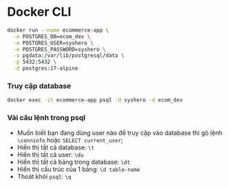 # Docker CLI

```bash
docker run --name ecommerce-app \
  -e POSTGRES_DB=ecom_dev \
  -e POSTGRES_USER=syshero \
  -e POSTGRES_PASSWORD=syshero \
  -v pgdata:/var/lib/postgresql/data \
  -p 5432:5432 \
  -d postgres:17-alpine
```

### Truy cập database

```bash
docker exec -it ecommerce-app psql -U syshero -d ecom_dev
```

### Vài câu lệnh trong psql

- Muốn biết bạn đang dùng user nào để truy cập vào database thì gõ lệnh `\conninfo` hoặc `SELECT current_user`;
- Hiển thị tất cả database: `\t`
- Hiển thị tất cả user: `\du`
- Hiển thị tất cả bảng trong database: `\dt`
- Hiển thị cấu trúc của 1 bảng: `\d table-name`
- Thoát khỏi `psql`: `\q`
